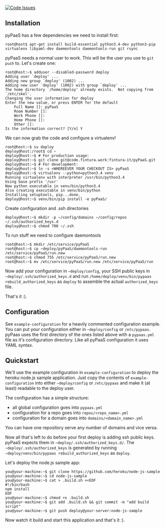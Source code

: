 [![Code Issues](http://www.quantifiedcode.com/api/v1/project/f78ad9da5ea04bbdbe5cf527efe2331e/badge.svg)](http://www.quantifiedcode.com/app/project/f78ad9da5ea04bbdbe5cf527efe2331e)

## Installation

pyPaaS has a few dependencies we need to install first:

```
root@host$ apt-get install build-essential python3.4-dev python3-pip virtualenv libyaml-dev daemontools daemontools-run git rsync
```


pyPaaS needs a normal user to work. This will be the user you use to `git push` to. Let's create one:

```
root@host:~$ adduser --disabled-password deploy
Adding user `deploy' ...
Adding new group `deploy' (1002) ...
Adding new user `deploy' (1002) with group `deploy' ...
The home directory `/home/deploy' already exists.  Not copying from `/etc/skel'.
Changing the user information for deploy
Enter the new value, or press ENTER for the default
    Full Name []: pyPaaS
    Room Number []:
    Work Phone []:
    Home Phone []:
    Other []:
Is the information correct? [Y/n] Y
```

We can now grab the code and configure a virtualenv!

```
root@host:~$ su deploy
deploy@host:/root$ cd ~
deploy@host:~$ # For production usage:
deploy@host:~$ git clone git@code.fintura.work:fintura-it/pyPaaS.git
deploy@host:~$ # For development:
deploy@host:~$ ln -s <WHEREEVER YOUR CHECKOUT IS> pyPaaS
deploy@host:~$ virtualenv --python=python3.4 venv
Running virtualenv with interpreter /usr/bin/python3.4
Using base prefix '/usr'
New python executable in venv/bin/python3.4
Also creating executable in venv/bin/python
Installing setuptools, pip...done.
deploy@host:~$ venv/bin/pip install -e pyPaaS/
```

Create configuration and .ssh directories

```
deploy@host:~$ mkdir -p ~/config/domains ~/config/repos ~/.ssh/authorized_keys.d
deploy@host:~$ chmod 700 ~/.ssh
```

To run stuff we need to configure daemontools

```
root@host:~$ mkdir /etc/service/pyPaaS
root@host:~$ cp ~deploy/pyPaaS/daemontools-run /etc/service/pyPaaS/run.new
root@host:~$ chmod 755 /etc/service/pyPaaS/run.new
root@host:~$ mv /etc/service/pyPaaS/run.new /etc/service/pyPaaS/run
```

Now add your configuration in `~deploy/config`, your SSH public keys in `~deploy/.ssh/authorized_keys.d` and run `/home/deploy/venv/bin/pypaas rebuild_authorized_keys` as `deploy` to assemble the actual `authorized_keys` file.

That's it :).

## Configuration

See `example-configuration` for a heavily commented configuration example. You can put your configuration either in `~deploy/config` or `/etc/pypaas`. pyPaas uses the first directory of the ones listed above with a `pypaas.yml` file as it's configuration directory. Like all pyPaaS configuration it uses YAML syntax.


## Quickstart

We'll use the example configuration in `example-configuration` to deploy the heroku node.js sample application. Just copy the contents of `example-configuration` into either `~deploy/config` or `/etc/pypaas` and make it (at least) readable to the deploy user.

The configuration has a simple structure:
- all global configuration goes into `pypaas.yml`
- configuration for a repo goes into `repos/<repo_name>.yml`
- configuration for a domain goes into `domains/<domain_name>.yml`

You can have one repository serve any number of domains and vice versa.

Now all that's left to do before your first deploy is adding ssh public keys. pyPaaS expects them in `~deploy/.ssh/authorized_keys.d/`. The `~deploy/.ssh/authorized_keys` is generated by running `~deploy/venv/bin/pypaas rebuild_authorized_keys` as `deploy`.

Let's deploy the node.js sample app:

```
you@your-machine:~$ git clone https://github.com/heroku/node-js-sample
you@your-machine:~$ cd node-js-sample
you@your-machine:~$ cat > .build.sh <<EOF
#!/bin/bash
npm install
EOF
you@your-machine:~$ chmod +x .build.sh
you@your-machine:~$ git add .build.sh && git commit -m "add build script"
you@your-machine:~$ git push deploy@your-server:node-js-sample
```

Now watch it build and start this application and that's it :).
